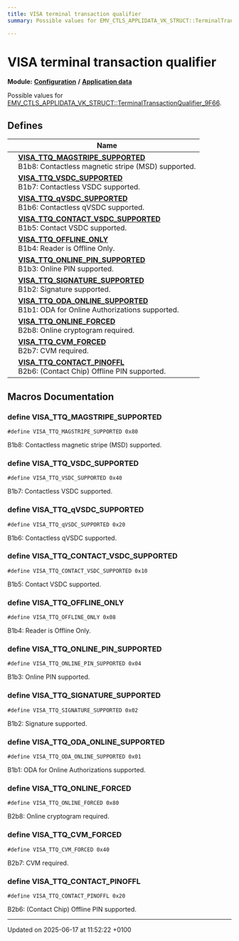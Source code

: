 ```yaml
---
title: VISA terminal transaction qualifier
summary: Possible values for EMV_CTLS_APPLIDATA_VK_STRUCT::TerminalTransactionQualifier_9F66. 

---
```


# VISA terminal transaction qualifier

**Module:** **[Configuration](group___a_d_k___c_o_n_f_i_g_u_r_a_t_i_o_n.md)** **/** **[Application data](group___d_e_f___c_o_n_f___a_p_p_l_i.md)**

Possible values for [EMV_CTLS_APPLIDATA_VK_STRUCT::TerminalTransactionQualifier_9F66](struct_e_m_v___c_t_l_s___a_p_p_l_i_d_a_t_a___v_k___s_t_r_u_c_t.md#variable-terminaltransactionqualifier-9f66). 

## Defines

|                | Name           |
| -------------- | -------------- |
|  | **[VISA_TTQ_MAGSTRIPE_SUPPORTED](group___c_l___t_t_q.md#define-visa-ttq-magstripe-supported)** <br>B1b8: Contactless magnetic stripe (MSD) supported.  |
|  | **[VISA_TTQ_VSDC_SUPPORTED](group___c_l___t_t_q.md#define-visa-ttq-vsdc-supported)** <br>B1b7: Contactless VSDC supported.  |
|  | **[VISA_TTQ_qVSDC_SUPPORTED](group___c_l___t_t_q.md#define-visa-ttq-qvsdc-supported)** <br>B1b6: Contactless qVSDC supported.  |
|  | **[VISA_TTQ_CONTACT_VSDC_SUPPORTED](group___c_l___t_t_q.md#define-visa-ttq-contact-vsdc-supported)** <br>B1b5: Contact VSDC supported.  |
|  | **[VISA_TTQ_OFFLINE_ONLY](group___c_l___t_t_q.md#define-visa-ttq-offline-only)** <br>B1b4: Reader is Offline Only.  |
|  | **[VISA_TTQ_ONLINE_PIN_SUPPORTED](group___c_l___t_t_q.md#define-visa-ttq-online-pin-supported)** <br>B1b3: Online PIN supported.  |
|  | **[VISA_TTQ_SIGNATURE_SUPPORTED](group___c_l___t_t_q.md#define-visa-ttq-signature-supported)** <br>B1b2: Signature supported.  |
|  | **[VISA_TTQ_ODA_ONLINE_SUPPORTED](group___c_l___t_t_q.md#define-visa-ttq-oda-online-supported)** <br>B1b1: ODA for Online Authorizations supported.  |
|  | **[VISA_TTQ_ONLINE_FORCED](group___c_l___t_t_q.md#define-visa-ttq-online-forced)** <br>B2b8: Online cryptogram required.  |
|  | **[VISA_TTQ_CVM_FORCED](group___c_l___t_t_q.md#define-visa-ttq-cvm-forced)** <br>B2b7: CVM required.  |
|  | **[VISA_TTQ_CONTACT_PINOFFL](group___c_l___t_t_q.md#define-visa-ttq-contact-pinoffl)** <br>B2b6: (Contact Chip) Offline PIN supported.  |




## Macros Documentation

### define VISA_TTQ_MAGSTRIPE_SUPPORTED

```
#define VISA_TTQ_MAGSTRIPE_SUPPORTED 0x80
```

B1b8: Contactless magnetic stripe (MSD) supported. 

### define VISA_TTQ_VSDC_SUPPORTED

```
#define VISA_TTQ_VSDC_SUPPORTED 0x40
```

B1b7: Contactless VSDC supported. 

### define VISA_TTQ_qVSDC_SUPPORTED

```
#define VISA_TTQ_qVSDC_SUPPORTED 0x20
```

B1b6: Contactless qVSDC supported. 

### define VISA_TTQ_CONTACT_VSDC_SUPPORTED

```
#define VISA_TTQ_CONTACT_VSDC_SUPPORTED 0x10
```

B1b5: Contact VSDC supported. 

### define VISA_TTQ_OFFLINE_ONLY

```
#define VISA_TTQ_OFFLINE_ONLY 0x08
```

B1b4: Reader is Offline Only. 

### define VISA_TTQ_ONLINE_PIN_SUPPORTED

```
#define VISA_TTQ_ONLINE_PIN_SUPPORTED 0x04
```

B1b3: Online PIN supported. 

### define VISA_TTQ_SIGNATURE_SUPPORTED

```
#define VISA_TTQ_SIGNATURE_SUPPORTED 0x02
```

B1b2: Signature supported. 

### define VISA_TTQ_ODA_ONLINE_SUPPORTED

```
#define VISA_TTQ_ODA_ONLINE_SUPPORTED 0x01
```

B1b1: ODA for Online Authorizations supported. 

### define VISA_TTQ_ONLINE_FORCED

```
#define VISA_TTQ_ONLINE_FORCED 0x80
```

B2b8: Online cryptogram required. 

### define VISA_TTQ_CVM_FORCED

```
#define VISA_TTQ_CVM_FORCED 0x40
```

B2b7: CVM required. 

### define VISA_TTQ_CONTACT_PINOFFL

```
#define VISA_TTQ_CONTACT_PINOFFL 0x20
```

B2b6: (Contact Chip) Offline PIN supported. 



-------------------------------

Updated on 2025-06-17 at 11:52:22 +0100
